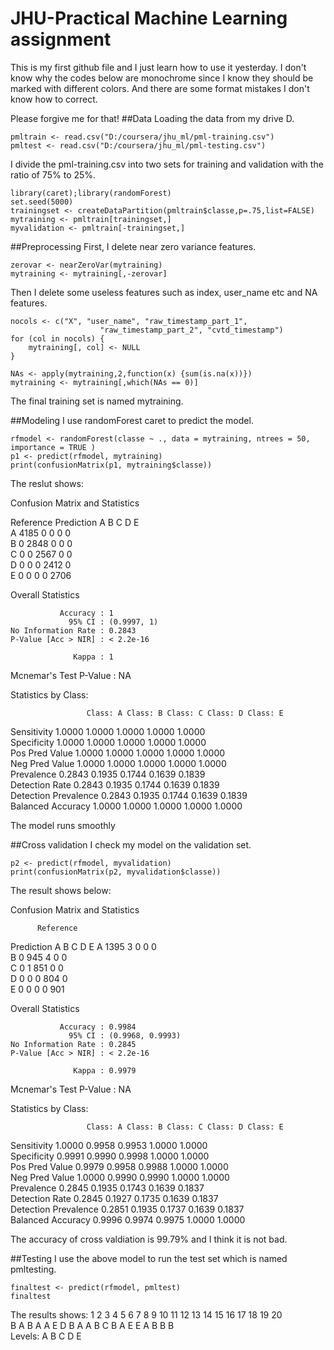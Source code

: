 # JHU-Practical Machine Learning assignment
This is my first github file and I just learn how to use it yesterday. I don't know why the codes below are monochrome since I know they should be marked with different colors. And there are some format mistakes I don't know how to correct.


Please forgive me for that!
##Data
Loading the data from my drive D.
```
pmltrain <- read.csv("D:/coursera/jhu_ml/pml-training.csv")
pmltest <- read.csv("D:/coursera/jhu_ml/pml-testing.csv")
```
I divide the pml-training.csv into two sets for training and validation with the ratio of 75% to 25%.
```
library(caret);library(randomForest)
set.seed(5000)
trainingset <- createDataPartition(pmltrain$classe,p=.75,list=FALSE)
mytraining <- pmltrain[trainingset,]
myvalidation <- pmltrain[-trainingset,]
```

##Preprocessing
First, I delete near zero variance features.
```
zerovar <- nearZeroVar(mytraining) 
mytraining <- mytraining[,-zerovar]
```
Then I delete some useless features such as index, user_name etc and NA features.
```
nocols <- c("X", "user_name", "raw_timestamp_part_1",
                    "raw_timestamp_part_2", "cvtd_timestamp")
for (col in nocols) {
    mytraining[, col] <- NULL
}

NAs <- apply(mytraining,2,function(x) {sum(is.na(x))})
mytraining <- mytraining[,which(NAs == 0)]
```
The final training set is named mytraining.

##Modeling
I use randomForest caret to predict the model.
```
rfmodel <- randomForest(classe ~ ., data = mytraining, ntrees = 50, importance = TRUE )
p1 <- predict(rfmodel, mytraining)
print(confusionMatrix(p1, mytraining$classe))
```
The reslut shows:

Confusion Matrix and Statistics

Reference
Prediction    A    B    C    D    E  
A 4185    0    0    0    0  
B    0 2848    0    0    0  
C    0    0 2567    0    0  
D    0    0    0 2412    0  
E    0    0    0    0 2706

Overall Statistics
                                     
               Accuracy : 1          
                 95% CI : (0.9997, 1)
    No Information Rate : 0.2843     
    P-Value [Acc > NIR] : < 2.2e-16  
                                     
                  Kappa : 1          
 Mcnemar's Test P-Value : NA         

Statistics by Class:

                     Class: A Class: B Class: C Class: D Class: E
Sensitivity            1.0000   1.0000   1.0000   1.0000   1.0000<br>
Specificity            1.0000   1.0000   1.0000   1.0000   1.0000<br>
Pos Pred Value         1.0000   1.0000   1.0000   1.0000   1.0000<br>
Neg Pred Value         1.0000   1.0000   1.0000   1.0000   1.0000<br>
Prevalence             0.2843   0.1935   0.1744   0.1639   0.1839<br>
Detection Rate         0.2843   0.1935   0.1744   0.1639   0.1839<br>
Detection Prevalence   0.2843   0.1935   0.1744   0.1639   0.1839<br>
Balanced Accuracy      1.0000   1.0000   1.0000   1.0000   1.0000<br>

The model runs smoothly

##Cross validation
I check my model on the validation set.
```
p2 <- predict(rfmodel, myvalidation)
print(confusionMatrix(p2, myvalidation$classe))
```

The result shows below:

Confusion Matrix and Statistics

          Reference
Prediction    A    B    C    D    E
         A 1395    3    0    0    0<br>
         B    0  945    4    0    0<br>
         C    0    1  851    0    0<br>
         D    0    0    0  804    0<br>
         E    0    0    0    0  901<br>

Overall Statistics
                                          
               Accuracy : 0.9984          
                 95% CI : (0.9968, 0.9993)
    No Information Rate : 0.2845          
    P-Value [Acc > NIR] : < 2.2e-16       
                                          
                  Kappa : 0.9979          
 Mcnemar's Test P-Value : NA              

Statistics by Class:

                     Class: A Class: B Class: C Class: D Class: E  
Sensitivity            1.0000   0.9958   0.9953   1.0000   1.0000<br>
Specificity            0.9991   0.9990   0.9998   1.0000   1.0000<br>
Pos Pred Value         0.9979   0.9958   0.9988   1.0000   1.0000<br>
Neg Pred Value         1.0000   0.9990   0.9990   1.0000   1.0000<br>
Prevalence             0.2845   0.1935   0.1743   0.1639   0.1837<br>
Detection Rate         0.2845   0.1927   0.1735   0.1639   0.1837<br>
Detection Prevalence   0.2851   0.1935   0.1737   0.1639   0.1837<br>
Balanced Accuracy      0.9996   0.9974   0.9975   1.0000   1.0000<br>

The accuracy of cross valdiation is 99.79% and I think it is not bad.

##Testing
I use the above model to run the test set which is named pmltesting.
```
finaltest <- predict(rfmodel, pmltest)
finaltest
```

The results shows:
1 2 3 4 5 6 7 8 9 10 11 12 13 14 15 16 17 18 19 20<br>
B A B A A E D B A  A  B  C  B  A  E  E  A  B  B  B<br>
Levels: A B C D E






